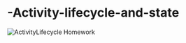 # -Activity-lifecycle-and-state
![ActivityLifecycle Homework](https://user-images.githubusercontent.com/50354129/161589717-5fd10e74-8832-44f5-a776-2c845fbbd29a.gif)
